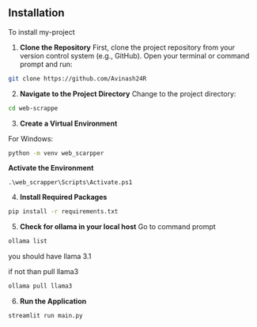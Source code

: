 
## Installation

To install my-project

1. **Clone the Repository**
First, clone the project repository from your version control system (e.g., GitHub). Open your terminal or command prompt and run:

```bash
git clone https://github.com/Avinash24R
```

2. **Navigate to the Project Directory**
Change to the project directory:

```bash
cd web-scrappe
```
3. **Create a Virtual Environment**


For Windows:

```bash
python -m venv web_scarpper
```
**Activate the Environment**
```
.\web_scrapper\Scripts\Activate.ps1

```
4. **Install Required Packages**


```bash
pip install -r requirements.txt
```
5. **Check for ollama in your local host**
Go to command prompt
```bash
ollama list
```
you should have llama 3.1

if not than pull llama3
```bash
ollama pull llama3
```
6. **Run the Application**
```bash
streamlit run main.py
```

